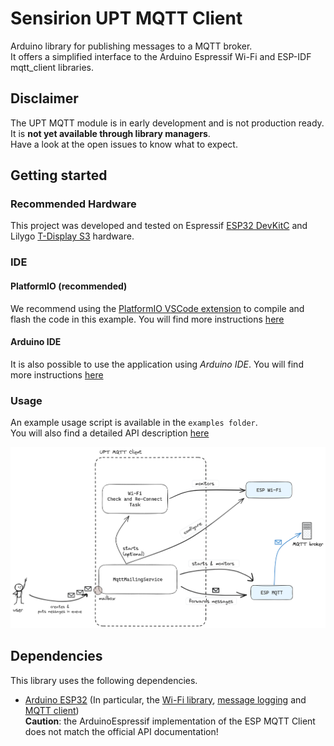 # Sensirion UPT MQTT Client

Arduino library for publishing messages to a MQTT broker.   
It offers a simplified interface to the Arduino Espressif Wi-Fi and ESP-IDF mqtt_client libraries.

## Disclaimer
The UPT MQTT module is in early development and is not production ready.  
It is **not yet available through library managers**.  
Have a look at the open issues to know what to expect. 

## Getting started

### Recommended Hardware

This project was developed and tested on Espressif [ESP32 DevKitC](https://www.espressif.com/en/products/devkits/esp32-devkitc) and Lilygo [T-Display S3](https://www.lilygo.cc/products/t-display-s3) hardware.

### IDE

#### PlatformIO (recommended)
We recommend using the [PlatformIO VSCode extension](https://platformio.org/platformio-ide) to compile and flash the code in this example. 
You will find more instructions [here](documentation/platformio_usage.md)

#### Arduino IDE
It is also possible to use the application using *Arduino IDE*.
You will find more instructions [here](documentation/arduino_ide_usage.md)

### Usage
An example usage script is available in the `examples folder`.  
You will also find a detailed API description [here](documentation/api_reference.md)

![overview_schema](documentation/SchemaUPT_MQTT.png)

## Dependencies

This library uses the following dependencies.

* [Arduino ESP32](https://docs.espressif.com/projects/arduino-esp32/en/latest/getting_started.html#about-arduino-esp32)
(In particular, the [Wi-Fi library](https://docs.espressif.com/projects/arduino-esp32/en/latest/api/wifi.html),
[message logging](https://docs.espressif.com/projects/esp-idf/en/latest/esp32/api-reference/system/log.html) and
[MQTT client](https://docs.espressif.com/projects/esp-idf/en/latest/esp32/api-reference/protocols/mqtt.html#api-reference)) \
__Caution__: the ArduinoEspressif implementation of the ESP MQTT Client does not match the official API documentation!
